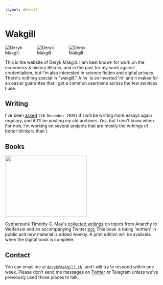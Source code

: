 ```yaml
---
layout: default
---
```


<style>.glitch{color:currentColor;position:relative;padding-right:2px}@keyframes noise-anim{0%{clip:rect(40px,9999px,35px,0)}5%{clip:rect(64px,9999px,50px,0)}10%{clip:rect(27px,9999px,26px,0)}15%{clip:rect(72px,9999px,55px,0)}20%{clip:rect(74px,9999px,53px,0)}25%{clip:rect(16px,9999px,30px,0)}30%{clip:rect(7px,9999px,52px,0)}35%{clip:rect(21px,9999px,70px,0)}40%{clip:rect(55px,9999px,19px,0)}45%{clip:rect(28px,9999px,31px,0)}50%{clip:rect(25px,9999px,94px,0)}55%{clip:rect(46px,9999px,54px,0)}60%{clip:rect(82px,9999px,15px,0)}65%{clip:rect(29px,9999px,82px,0)}70%{clip:rect(22px,9999px,21px,0)}75%{clip:rect(46px,9999px,66px,0)}80%{clip:rect(26px,9999px,73px,0)}85%{clip:rect(33px,9999px,11px,0)}90%{clip:rect(50px,9999px,25px,0)}95%{clip:rect(88px,9999px,23px,0)}100%{clip:rect(19px,9999px,67px,0)}}.glitch:after{content:attr(data-text);position:absolute;left:2px;text-shadow:-1px 0 red;top:0;color:currentColor;background:#fff;overflow:hidden;clip:rect(0,900px,0,0);animation:noise-anim 2s infinite linear alternate-reverse}@keyframes noise-anim-2{0%{clip:rect(41px,9999px,25px,0)}5%{clip:rect(57px,9999px,17px,0)}10%{clip:rect(84px,9999px,8px,0)}15%{clip:rect(70px,9999px,26px,0)}20%{clip:rect(53px,9999px,16px,0)}25%{clip:rect(39px,9999px,14px,0)}30%{clip:rect(14px,9999px,78px,0)}35%{clip:rect(68px,9999px,74px,0)}40%{clip:rect(78px,9999px,100px,0)}45%{clip:rect(85px,9999px,17px,0)}50%{clip:rect(12px,9999px,65px,0)}55%{clip:rect(46px,9999px,24px,0)}60%{clip:rect(55px,9999px,4px,0)}65%{clip:rect(23px,9999px,2px,0)}70%{clip:rect(10px,9999px,59px,0)}75%{clip:rect(38px,9999px,92px,0)}80%{clip:rect(22px,9999px,93px,0)}85%{clip:rect(93px,9999px,100px,0)}90%{clip:rect(1px,9999px,23px,0)}95%{clip:rect(65px,9999px,6px,0)}100%{clip:rect(56px,9999px,98px,0)}}.glitch:before{content:attr(data-text);position:absolute;left:-2px;text-shadow:1px 0 #00f;top:0;color:currentColor;background:#fff;overflow:hidden;clip:rect(0,900px,0,0);animation:noise-anim-2 3s infinite linear alternate-reverse}@media(prefers-reduced-motion:reduce){.glitch:after,.glitch:before{content:'';animation:none}}
  </style>

<h1 class="name glitch" data-text="Makgill">Wakgill</h1>

<p></p>
<img style="max-width:100px;" src="/deryk/assets/img/makgill-censored.jpg" alt="Deryk Makgill" title="Deryk Makgill">
<img style="max-width:100px;" src="/deryk/assets/img/deryk-censored.png" alt="Deryk Makgill" title="Deryk Makgill">
<img style="max-width:100px;" src="/deryk/assets/img/ecuador-censored.png" alt="Deryk Makgill" title="Deryk Makgill">

This is the website of Deryk Makgill. I am best known for work on the economics & history Bitcoin, and in the past for my work against credentialism, but I'm also interested in science fiction and digital privacy. There's nothing special in "wakgill." A 'w' is an inverted 'm' and it makes for an easier guarantee that I get a common username across the few services I use.





<!---<img style="max-width:266px;" src="https://derykmakgill.github.io/had/assets/img/deryk-makgill-censored.jpg" alt="I'm the guy in the middle...">--->

## Writing

I've been [asked](https://twitter.com/wakgill/status/1342591943969271809) <code>(26 December 2020)</code> if I will be writing more essays again regulary, and if I'll be posting my old archives. *Yes,* but I don't know when. For now, I'm working on several projects that are mostly the writings of better thinkers than I.

## Books

<p><a href="/tcm"><img loading="lazy" width="266" height="200" src="/deryk/assets/img/tim-may-vhs.gif" alt="" class="wp-image-542"></a>
</p>

Cypherpunk Timothy C. May's [collected writings](/tcm) on topics from Anarchy to Welfarism and an accompanying Twitter [bot.](https://twitter.com/timothycmay) This book is being 'written' in public and new material is added weekly. A print edition will be available when the digital book is complete.

## Contact

You can email me at <code>deryk@makgill.ch</code>. and I will try to respond within one week. Please don't send me messages on [Twitter](https://twitter.com/wakgill) or Telegram unless we've previously used those places to talk.

